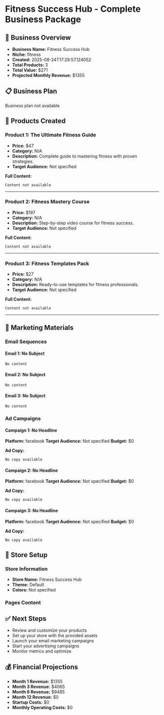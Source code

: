 
# Fitness Success Hub - Complete Business Package

## 🚀 Business Overview
- **Business Name:** Fitness Success Hub
- **Niche:** fitness
- **Created:** 2025-08-24T17:29:57.124052
- **Total Products:** 3
- **Total Value:** $271
- **Projected Monthly Revenue:** $1355

## 📋 Business Plan
Business plan not available

## 🎯 Products Created


### Product 1: The Ultimate Fitness Guide
- **Price:** $47
- **Category:** N/A
- **Description:** Complete guide to mastering fitness with proven strategies.
- **Target Audience:** Not specified

**Full Content:**
```
Content not available
```

---

### Product 2: Fitness Mastery Course
- **Price:** $197
- **Category:** N/A
- **Description:** Step-by-step video course for fitness success.
- **Target Audience:** Not specified

**Full Content:**
```
Content not available
```

---

### Product 3: Fitness Templates Pack
- **Price:** $27
- **Category:** N/A
- **Description:** Ready-to-use templates for fitness professionals.
- **Target Audience:** Not specified

**Full Content:**
```
Content not available
```

---

## 📢 Marketing Materials

### Email Sequences

#### Email 1: No Subject
```
No content
```


#### Email 2: No Subject
```
No content
```


#### Email 3: No Subject
```
No content
```


### Ad Campaigns

#### Campaign 1: No Headline
**Platform:** facebook
**Target Audience:** Not specified
**Budget:** $0

**Ad Copy:**
```
No copy available
```


#### Campaign 2: No Headline
**Platform:** facebook
**Target Audience:** Not specified
**Budget:** $0

**Ad Copy:**
```
No copy available
```


#### Campaign 3: No Headline
**Platform:** facebook
**Target Audience:** Not specified
**Budget:** $0

**Ad Copy:**
```
No copy available
```


## 🏪 Store Setup

### Store Information
- **Store Name:** Fitness Success Hub
- **Theme:** Default
- **Colors:** Not specified

### Pages Content

## ✅ Next Steps

- Review and customize your products
- Set up your store with the provided assets
- Launch your email marketing campaigns
- Start your advertising campaigns
- Monitor metrics and optimize

## 💰 Financial Projections

- **Month 1 Revenue:** $1355
- **Month 3 Revenue:** $4065
- **Month 6 Revenue:** $9485
- **Month 12 Revenue:** $0
- **Startup Costs:** $0
- **Monthly Operating Costs:** $0
